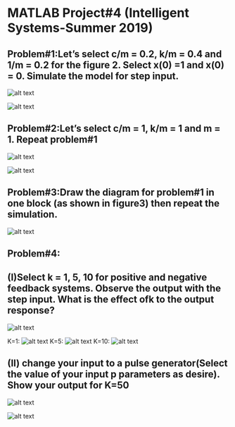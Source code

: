 
# MATLAB Project#4 (Intelligent Systems-Summer 2019)

## Problem#1:Let’s select c/m = 0.2, k/m = 0.4 and 1/m = 0.2 for the figure 2. Select x(0) =1 and x(0) = 0. Simulate the model for step input.

![alt text](smashpot_1.png)

![alt text](smashpot_res1.png)

## Problem#2:Let’s select c/m = 1, k/m = 1 and m = 1. Repeat problem#1

![alt text](smashpot_2.png)

![alt text](smashpot_res2.png)


## Problem#3:Draw the diagram for problem#1 in one block (as shown in figure3) then repeat the simulation.

![alt text](subsys.png)


## Problem#4: 

## (I)Select k = 1, 5, 10 for positive and negative feedback systems. Observe the output with the step input. What is the effect ofk to the output response?

![alt text](4_step.png)

K=1:
![alt text](4_step_1.png)
K=5:
![alt text](4_step_5.png)
K=10:
![alt text](4_step_10.png)


## (II) change  your input to a pulse generator(Select the value of your input p parameters as desire). Show your output for K=50

![alt text](4_pulse.png)

![alt text](4_2.png)


